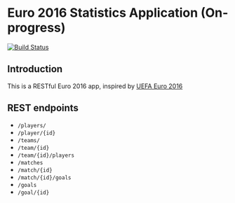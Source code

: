 # Euro 2016 Statistics Application (On-progress)

[![Build Status](https://travis-ci.org/wicaksana/euro2016-app.svg?branch=master)](https://travis-ci.org/wicaksana/euro2016-app)

## Introduction

This is a RESTful Euro 2016 app, inspired by [UEFA Euro 2016](http://www.uefa.com/uefaeuro/index.html)


## REST endpoints

- `/players/`
- `/player/{id}`
- `/teams/`
- `/team/{id}`
- `/team/{id}/players`
-  `/matches`
-  `/match/{id}`
-  `/match/{id}/goals`
-  `/goals`
-  `/goal/{id}`